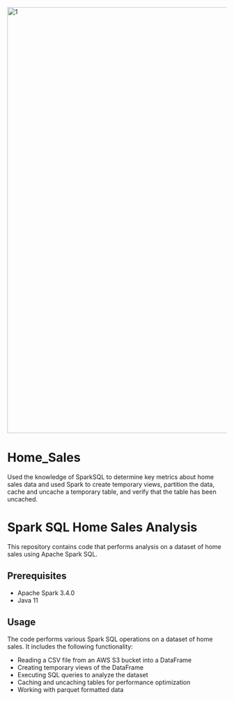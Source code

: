 <img width="977" alt="1" src="https://github.com/baller01/Home_Sales/assets/123272517/1d9b4c2d-e63e-4695-8fbb-aba01a0a5624">

# Home_Sales
Used the knowledge of SparkSQL to determine key metrics about home sales data and used Spark to create temporary views, partition the data, cache and uncache a temporary table, and verify that the table has been uncached.

# Spark SQL Home Sales Analysis

This repository contains code that performs analysis on a dataset of home sales using Apache Spark SQL.

## Prerequisites

- Apache Spark 3.4.0
- Java 11

## Usage

The code performs various Spark SQL operations on a dataset of home sales. It includes the following functionality:

- Reading a CSV file from an AWS S3 bucket into a DataFrame
- Creating temporary views of the DataFrame
- Executing SQL queries to analyze the dataset
- Caching and uncaching tables for performance optimization
- Working with parquet formatted data


